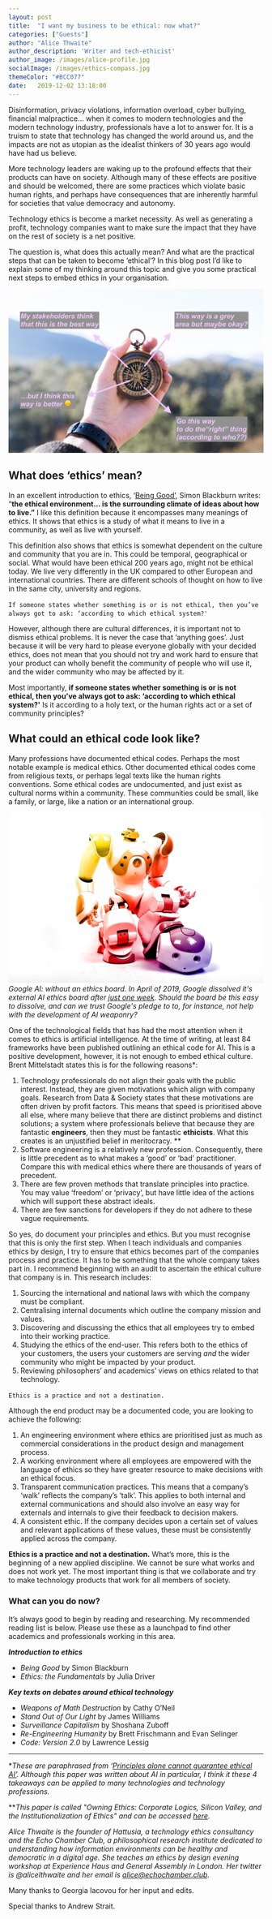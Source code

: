 ```yaml
---
layout: post
title:  "I want my business to be ethical: now what?"
categories: ["Guests"]
author: "Alice Thwaite"
author_description: 'Writer and tech-ethicist'
author_image: /images/alice-profile.jpg
socialImage: /images/ethics-compass.jpg
themeColor: "#BCC077"
date:   2019-12-02 13:18:00
---
```


Disinformation, privacy violations, information overload, cyber bullying, financial malpractice… when it comes to modern technologies and the modern technology industry, professionals have a lot to answer for. It is a truism to state that technology has changed the world around us, and the impacts are not as utopian as the idealist thinkers of 30 years ago would have had us believe.

More technology leaders are waking up to the profound effects that their products can have on society. Although many of these effects are positive and should be welcomed, there are some practices which violate basic human rights, and perhaps have consequences that are inherently harmful for societies that value democracy and autonomy.

Technology ethics is become a market necessity. As well as generating a profit, technology companies want to make sure the impact that they have on the rest of society is a net positive.

The question is, what does this actually mean? And what are the practical steps that can be taken to become ‘ethical’? In this blog post I’d like to explain some of my thinking around this topic and give you some practical next steps to embed ethics in your organisation.

![an ethical compass](/images/ethics-compass.jpg)

## What does ‘ethics’ mean?

In an excellent introduction to ethics, ‘[Being Good’](https://www.waterstones.com/book/being-good/simon-blackburn/9780192853776), Simon Blackburn writes: “**the ethical environment… is the surrounding climate of ideas about how to live.”** I like this definition because it encompasses many meanings of ethics. It shows that ethics is a study of what it means to live in a community, as well as live with yourself.

This definition also shows that ethics is somewhat dependent on the culture and community that you are in. This could be temporal, geographical or social. What would have been ethical 200 years ago, might not be ethical today. We live very differently in the UK compared to other European and international countries. There are different schools of thought on how to live in the same city, university and regions.

`If someone states whether something is or is not ethical, then you’ve always got to ask: ‘according to which ethical system?'`

However, although there are cultural differences, it is important not to dismiss ethical problems. It is never the case that ‘anything goes’. Just because it will be very hard to please everyone globally with your decided ethics, does not mean that you should not try and work hard to ensure that your product can wholly benefit the community of people who will use it, and the wider community who may be affected by it.

Most importantly, **if someone states whether something is or is not ethical, then you’ve always got to ask: ‘according to which ethical system?'** Is it according to a holy text, or the human rights act or a set of community principles? 

## What could an ethical code look like?

Many professions have documented ethical codes. Perhaps the most notable example is medical ethics. Other documented ethical codes come from religious texts, or perhaps legal texts like the human rights conventions. Some ethical codes are undocumented, and just exist as cultural norms within a community. These communities could be small, like a family, or large, like a nation or an international group.

![google ai withut an ethics board](/images/google-ai-ethics.png)
*Google AI: without an ethics board. In April of 2019, Google dissolved it's external AI ethics board after [just one week](https://www.theverge.com/2019/4/4/18296113/google-ai-ethics-board-ends-controversy-kay-coles-james-heritage-foundation). Should the board be this easy to dissolve, and can we trust Google's pledge to to, for instance, not help with the development of AI weaponry?*

One of the technological fields that has had the most attention when it comes to ethics is artificial intelligence. At the time of writing, at least 84 frameworks have been published outlining an ethical code for AI. This is a positive development, however, it is not enough to embed ethical culture. Brent Mittelstadt states this is for the following reasons*:

1. Technology professionals do not align their goals with the public interest. Instead, they are given motivations which align with company goals. Research from Data & Society states that these motivations are often driven by profit factors. This means that speed is prioritised above all else, where many believe that there are distinct problems and distinct solutions; a system where professionals believe that because they are fantastic **engineers**, then they must be fantastic **ethicists**. What this creates is an unjustified belief in meritocracy. **
2. Software engineering is a relatively new profession. Consequently, there is little precedent as to what makes a ‘good’ or ‘bad’ practitioner. Compare this with medical ethics where there are thousands of years of precedent.
3. There are few proven methods that translate principles into practice. You may value ‘freedom’ or ‘privacy’, but have little idea of the actions which will support these abstract ideals.
4. There are few sanctions for developers if they do not adhere to these vague requirements.


So yes, do document your principles and ethics. But you must recognise that this is only the first step. When I teach individuals and companies ethics by design, I try to ensure that ethics becomes part of the companies process and practice. It has to be something that the whole company takes part in. I recommend beginning with an audit to ascertain the ethical culture that company is in. This research includes:

1. Sourcing the international and national laws with which the company must be compliant.
2. Centralising internal documents which outline the company mission and values.
3. Discovering and discussing the ethics that all employees try to embed into their working practice.
4. Studying the ethics of the end-user. This refers both to the ethics of your customers, the users your customers are serving *and* the wider community who might be impacted by your product.
5. Reviewing philosophers’ and academics’ views on ethics related to that technology.

`Ethics is a practice and not a destination.`


Although the end product may be a documented code, you are looking to achieve the following:

1. An engineering environment where ethics are prioritised just as much as commercial considerations in the product design and management process.
2. A working environment where all employees are empowered with the language of ethics so they have greater resource to make decisions with an ethical focus.
3. Transparent communication practices. This means that a company’s ‘walk’ reflects the company’s ‘talk’. This applies to both internal and external communications and should also involve an easy way for externals and internals to give their feedback to decision makers.
4. A consistent ethic. If the company decides upon a certain set of values and relevant applications of these values, these must be consistently applied across the company.

**Ethics is a practice and not a destination.** What’s more, this is the beginning of a new applied discipline. We cannot be sure what works and does not work yet. The most important thing is that we collaborate and try to make technology products that work for all members of society.

### What can you do now?

It’s always good to begin by reading and researching. My recommended reading list is below. Please use these as a launchpad to find other academics and professionals working in this area.

***Introduction to ethics***

- *Being Good* by Simon Blackburn
- *Ethics: the Fundamentals* by Julia Driver

***Key texts on debates around ethical technology***

- *Weapons of Math Destruction* by Cathy O’Neil
- *Stand Out of Our Light* by James Williams
- *Surveillance Capitalism* by Shoshana Zuboff
- *Re-Engineering Humanity* by Brett Frischmann and Evan Selinger
- *Code: Version 2.0* by Lawrence Lessig

---

**These are paraphrased from ‘[Principles alone cannot guarantee ethical AI’](https://www.nature.com/articles/s42256-019-0114-4#additional-information). Although this paper was written about AI in particular, I think it these 4 takeaways can be applied to many technologies and technology professions.*

***This paper is called "Owning Ethics: Corporate Logics, Silicon Valley, and the Institutionalization of Ethics" and can be accessed [here](https://datasociety.net/wp-content/uploads/2019/09/Owning-Ethics-PDF-version-2.pdf).*

*Alice Thwaite is the founder of Hattusia, a technology ethics consultancy and the Echo Chamber Club, a philosophical research institute dedicated to understanding how information environments can be healthy and democratic in a digital age. She teaches an ethics by design evening workshop at Experience Haus and General Assembly in London. Her twitter is @alicelthwaite and her email is alice@echochamber.club.*

Many thanks to Georgia Iacovou for her input and edits.

Special thanks to Andrew Strait.